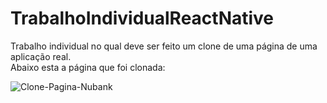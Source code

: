 # TrabalhoIndividualReactNative

Trabalho individual no qual deve ser feito um clone de uma página de uma aplicação real. \
Abaixo esta a página que foi clonada:


![Clone-Pagina-Nubank](https://github.com/ThiagoSausmikat/trabalho-individual-react-native/assets/164444809/409aeb7a-6599-4eca-a116-20e528911df7)

